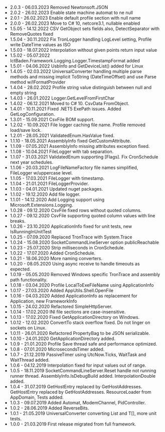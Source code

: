 
* 2.0.3 - 06.03.2023 Removed Newtonsoft.JSON
* 2.0.2 - 26.02.2023 Enable state machine automat to ne null
* 2.0.1 - 26.02.2023 Enable default profile section with null name
* 2.0.0 - 26.02.2023 Move to C# 10, netcore3.1, nullable enabled
* 1.5.05 - 14.12.2022 CSV GetObject sets fields also, DetectSeparator with RemoveQuotes fixed
* 1.5.04 - 30.11.2022 Fix TronLogger handling LogLevel setting, Profile write DateTime values as ISO
* 1.5.03 - 18.07.2022 Interpolation without given points return input value
* 1.5.02 - 05.07.2022 IctBaden.Framework.Logging.Logger.TimestampFormat added
* 1.5.01 - 04.06.2022 UsbInfo and GetDeviceList() added for Linux
* 1.4.05 - 02.03.2022 UniversalConverter handling multiple parse methods and missing implicit ToString (DateTimeOffset) and use Parse method w/IFormatProvider
* 1.4.04 - 28.02.2022 Profile string value distinguish between null and empty string
* 1.4.03 - 26.01.2022 Logger.GetLevelFromFirstChar
* 1.4.02 - 06.12.2021 Moved to C# 10. CsvData FromObject.
* 1.4.01 - 10.11.2021 Fixed .NET5 ExePath issues. Added GetLogConfiguration.
* 1.3.01 - 15.09.2021 CsvFile BOM support.
* 1.2.02 - 10.09.2021 File logger caching file name. Profile removed load/save lock.
* 1.2.01 - 28.05.2021 ValidatedEnum.HasValue fixed.
* 1.1.10 - 18.05.2021 AssemblyInfo fixed GetCustomAttribute<T>.
* 1.1.09 - 07.05.2021 AssemblyInfo missing attributes exception fixed.
* 1.1.08 - 10.04.2021 FileLogger with tab separation.
* 1.1.07 - 31.03.2021 ValidatedEnum supporting [Flags]. Fix CronSchedule next year schedules.
* 1.1.06 - 20.03.2021 LogFileNameFactory file names simplified, FileLogger w/uppercase level.
* 1.1.05 - 17.03.2021 FileLogger with timestamp.
* 1.1.04 - 21.01.2021 FileLoggerProvider.
* 1.1.03 - 04.01.2021 Updated nuget packages.
* 1.1.02 - 19.12.2020 Add file logger.
* 1.1.01 - 14.12.2020 Add Logging support using Microsoft.Extensions.Logging.
* 1.0.28 - 09.12.2020 CsvFile fixed rows without quoted columns.
* 1.0.27 - 09.12.2020 CsvFile supporting quoted column values with line breaks.
* 1.0.26 - 23.10.2020 ApplicationInfo fixed for unit tests, new IsRunningInUnitTest
* 1.0.25 - 07.09.2020 Replaced TronTrace with System.Trace
* 1.0.24 - 15.08.2020 SocketCommandLineServer option publicReachable
* 1.0.23 - 25.07.2020 Strip milliseconds in CronSchedule.
* 1.0.22 - 17.07.2020 Added CronSchedule.
* 1.0.21 - 18.06.2020 More naming converters.
* 1.0.20 - 08.05.2020 Using async receive to handle timeouts as expected.
* 1.0.19 - 05.05.2020 Removed Windows specific TronTrace and assembly path functionality.
* 1.0.18 - 03.04.2020 Profile LocalToExeFileName using ApplicationInfo
* 1.0.17 - 27.03.2020 Added AppUtils.Shell.OpenFile
* 1.0.16 - 04.03.2020 Added ApplicationInfo as replacement for Application, new FrameworkInfo
* 1.0.15 - 24.02.2020 Refactored SimpleHttpServer.
* 1.0.14 - 17.02.2020 INI file sections are case-insensitive.
* 1.0.13 - 17.02.2020 Fixed GetApplicationDirectory on Windows.
* 1.0.12 - 12.02.2020 ConvertTo<bool> stack overflow fixed. Do not linger on sockets on Linux.
* 1.0.11 - 26.01.2020 Refactored PropertyBag to be JSON serializable.
* 1.0.10 - 24.01.2020 GetApplicationDirectory added.
* 1.0.9	- 21.01.2020 Profile Save thread safe and performance optimized.
* 1.0.8	- 07.01.2020 MicrosecondsTimer added.
* 1.0.7	- 21.12.2019 PassiveTimer using UtcNow.Ticks, WaitTask and WaitThread added.
* 1.0.6	- 04.12.2019 Interpolation fixed for input values out of range.
* 1.0.5	- 18.11.2019 SocketCommandLineServer.Reset handle not running runner thread. AssemblyInfo.IsDebugBuild added. InterpolationDouble added.
* 1.0.4	- 31.07.2019 GetHostEntry replaced by GetHostAddresses. GetHostEntry replaced by GetHostAddresses. ResourceLoader from AppDomain, Tests added.
* 1.0.3	- 09.07.2019 Added Automat, ModemChannel, PidController.
* 1.0.2	- 28.06.2019 Added ReverseBits.
* 1.0.1	- 21.05.2019 UniversalConverter converting List<T> and T[], more unit tests.
* 1.0.0	- 21.03.2019 First release migrated from full framework.
